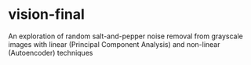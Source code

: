 # vision-final
An exploration of random salt-and-pepper noise removal from grayscale images with linear (Principal Component Analysis) and non-linear (Autoencoder) techniques
